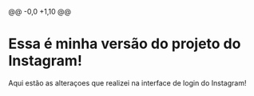 @@ -0,0 +1,10 @@
# Essa é minha versão do projeto do Instagram!

Aqui estão as alteraçoes que realizei na interface de login do Instagram! 
